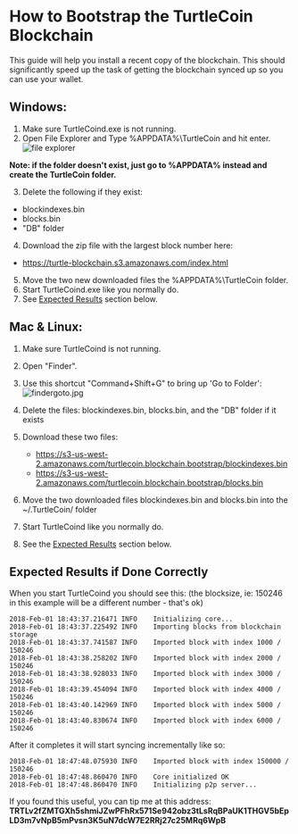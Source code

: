 # How to Bootstrap the TurtleCoin Blockchain

This guide will help you install a recent copy of the blockchain. This should significantly speed up the task of getting the blockchain synced up so you can use your wallet.

## Windows:
1. Make sure TurtleCoind.exe is not running.
2. Open File Explorer and Type %APPDATA%\TurtleCoin and hit enter.
![file explorer](../images/file_explorer.jpg)

**Note: if the folder doesn't exist, just go to %APPDATA% instead and create the TurtleCoin folder.**

3. Delete the following if they exist:

 * blockindexes.bin
 * blocks.bin
 * "DB" folder


4. Download the zip file with the largest block number here:

 * https://turtle-blockchain.s3.amazonaws.com/index.html

5. Move the two new downloaded files the %APPDATA%\TurtleCoin folder.
6. Start TurtleCoind.exe like you normally do.
7. See [Expected Results](#ExpectedResults) section below.



## Mac & Linux:
1. Make sure TurtleCoind is not running.
2. Open "Finder".
3. Use this shortcut "Command+Shift+G" to bring up 'Go to Folder':
![findergoto.jpg](../images/findergoto.jpg)

4. Delete the files: blockindexes.bin, blocks.bin, and the "DB" folder if it exists
5. Download these two files:
	* https://s3-us-west-2.amazonaws.com/turtlecoin.blockchain.bootstrap/blockindexes.bin
	* https://s3-us-west-2.amazonaws.com/turtlecoin.blockchain.bootstrap/blocks.bin
6. Move the two downloaded files blockindexes.bin and blocks.bin into the  ~/.TurtleCoin/ folder
7. Start TurtleCoind like you normally do.
8. See the [Expected Results](#ExpectedResults) section below.

## Expected Results if Done Correctly <a name="ExpectedResults"></a>

When you start TurtleCoind you should see this:
(the blocksize, ie: 150246 in this example will be a different number - that's ok)
```
2018-Feb-01 18:43:37.216471 INFO    Initializing core...
2018-Feb-01 18:43:37.225492 INFO    Importing blocks from blockchain storage
2018-Feb-01 18:43:37.741587 INFO    Imported block with index 1000 / 150246
2018-Feb-01 18:43:38.258202 INFO    Imported block with index 2000 / 150246
2018-Feb-01 18:43:38.928033 INFO    Imported block with index 3000 / 150246
2018-Feb-01 18:43:39.454094 INFO    Imported block with index 4000 / 150246
2018-Feb-01 18:43:40.142969 INFO    Imported block with index 5000 / 150246
2018-Feb-01 18:43:40.830674 INFO    Imported block with index 6000 / 150246
```

After it completes it will start syncing incrementally like so:
```
2018-Feb-01 18:47:48.075930 INFO    Imported block with index 150000 / 150246
2018-Feb-01 18:47:48.860470 INFO    Core initialized OK
2018-Feb-01 18:47:48.860470 INFO    Initializing p2p server...
```


If you found this useful, you can tip me at this address:
**TRTLv2fZMTGXh5shmiJZwPFhRx571Se942obz3tLsRqBPaUK1THGV5bEpLD3m7vNpB5mPvsn3K5uN7dcW7E2RRj27c25MRq6WpB**
